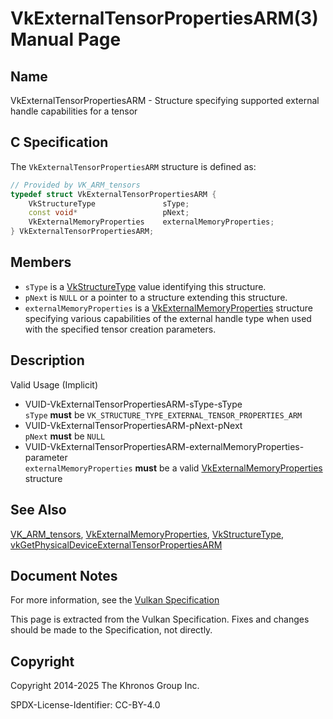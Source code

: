 # VkExternalTensorPropertiesARM(3) Manual Page

## Name

VkExternalTensorPropertiesARM - Structure specifying supported external handle capabilities for a tensor



## [](#_c_specification)C Specification

The `VkExternalTensorPropertiesARM` structure is defined as:

```c++
// Provided by VK_ARM_tensors
typedef struct VkExternalTensorPropertiesARM {
    VkStructureType               sType;
    const void*                   pNext;
    VkExternalMemoryProperties    externalMemoryProperties;
} VkExternalTensorPropertiesARM;
```

## [](#_members)Members

- `sType` is a [VkStructureType](https://registry.khronos.org/vulkan/specs/latest/man/html/VkStructureType.html) value identifying this structure.
- `pNext` is `NULL` or a pointer to a structure extending this structure.
- `externalMemoryProperties` is a [VkExternalMemoryProperties](https://registry.khronos.org/vulkan/specs/latest/man/html/VkExternalMemoryProperties.html) structure specifying various capabilities of the external handle type when used with the specified tensor creation parameters.

## [](#_description)Description

Valid Usage (Implicit)

- [](#VUID-VkExternalTensorPropertiesARM-sType-sType)VUID-VkExternalTensorPropertiesARM-sType-sType  
  `sType` **must** be `VK_STRUCTURE_TYPE_EXTERNAL_TENSOR_PROPERTIES_ARM`
- [](#VUID-VkExternalTensorPropertiesARM-pNext-pNext)VUID-VkExternalTensorPropertiesARM-pNext-pNext  
  `pNext` **must** be `NULL`
- [](#VUID-VkExternalTensorPropertiesARM-externalMemoryProperties-parameter)VUID-VkExternalTensorPropertiesARM-externalMemoryProperties-parameter  
  `externalMemoryProperties` **must** be a valid [VkExternalMemoryProperties](https://registry.khronos.org/vulkan/specs/latest/man/html/VkExternalMemoryProperties.html) structure

## [](#_see_also)See Also

[VK\_ARM\_tensors](https://registry.khronos.org/vulkan/specs/latest/man/html/VK_ARM_tensors.html), [VkExternalMemoryProperties](https://registry.khronos.org/vulkan/specs/latest/man/html/VkExternalMemoryProperties.html), [VkStructureType](https://registry.khronos.org/vulkan/specs/latest/man/html/VkStructureType.html), [vkGetPhysicalDeviceExternalTensorPropertiesARM](https://registry.khronos.org/vulkan/specs/latest/man/html/vkGetPhysicalDeviceExternalTensorPropertiesARM.html)

## [](#_document_notes)Document Notes

For more information, see the [Vulkan Specification](https://registry.khronos.org/vulkan/specs/latest/html/vkspec.html#VkExternalTensorPropertiesARM)

This page is extracted from the Vulkan Specification. Fixes and changes should be made to the Specification, not directly.

## [](#_copyright)Copyright

Copyright 2014-2025 The Khronos Group Inc.

SPDX-License-Identifier: CC-BY-4.0